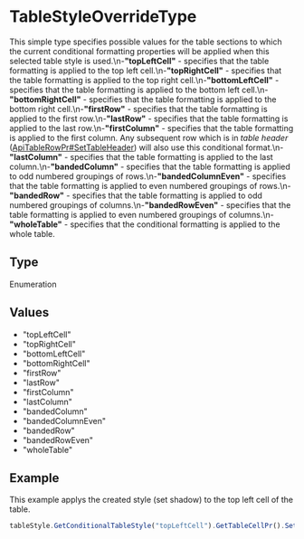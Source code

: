 # TableStyleOverrideType

This simple type specifies possible values for the table sections to which the current conditional formatting properties will be applied when this selected table style is used.\n-**"topLeftCell"** - specifies that the table formatting is applied to the top left cell.\n-**"topRightCell"** - specifies that the table formatting is applied to the top right cell.\n-**"bottomLeftCell"** - specifies that the table formatting is applied to the bottom left cell.\n-**"bottomRightCell"** - specifies that the table formatting is applied to the bottom right cell.\n-**"firstRow"** - specifies that the table formatting is applied to the first row.\n-**"lastRow"** - specifies that the table formatting is applied to the last row.\n-**"firstColumn"** - specifies that the table formatting is applied to the first column. Any subsequent row which is in *table header* ([ApiTableRowPr#SetTableHeader](../ApiTableRowPr/Methods/SetTableHeader.md)) will also use this conditional format.\n-**"lastColumn"** - specifies that the table formatting is applied to the last column.\n-**"bandedColumn"** - specifies that the table formatting is applied to odd numbered groupings of rows.\n-**"bandedColumnEven"** - specifies that the table formatting is applied to even numbered groupings of rows.\n-**"bandedRow"** - specifies that the table formatting is applied to odd numbered groupings of columns.\n-**"bandedRowEven"** - specifies that the table formatting is applied to even numbered groupings of columns.\n-**"wholeTable"** - specifies that the conditional formatting is applied to the whole table.

## Type

Enumeration

## Values

- "topLeftCell"
- "topRightCell"
- "bottomLeftCell"
- "bottomRightCell"
- "firstRow"
- "lastRow"
- "firstColumn"
- "lastColumn"
- "bandedColumn"
- "bandedColumnEven"
- "bandedRow"
- "bandedRowEven"
- "wholeTable"


## Example

This example applys the created style (set shadow) to the top left cell of the table.

```javascript editor-pdf
tableStyle.GetConditionalTableStyle("topLeftCell").GetTableCellPr().SetShd("clear", 255, 0, 0);
```
